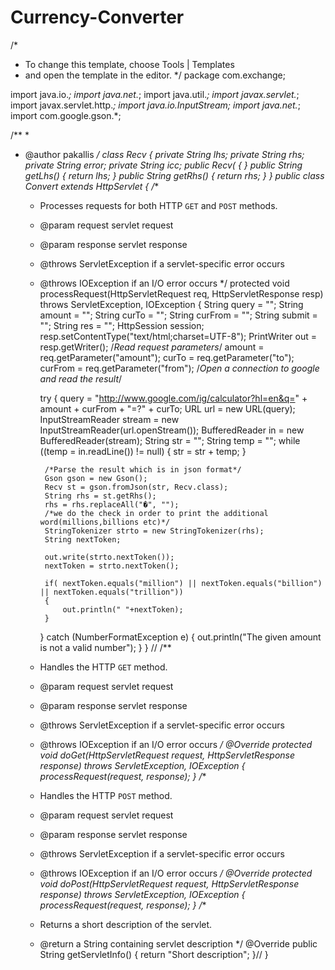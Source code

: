 # Currency-Converter
/*
 * To change this template, choose Tools | Templates
 * and open the template in the editor.
 */
package com.exchange;

import java.io.*;
import java.net.*;
import java.util.*;
import javax.servlet.*;
import javax.servlet.http.*;
import java.io.InputStream;
import java.net.*;
import com.google.gson.*;

/**
 *
 * @author pakallis
 */
class Recv
{
private String lhs;
private String rhs;
private String error;
private String icc;
public Recv(
{
}
public String getLhs()
{
return lhs;
}
public String getRhs()
{
return rhs;
}
}
public class Convert extends HttpServlet {
    /** 
     * Processes requests for both HTTP <code>GET</code> and <code>POST</code> methods.
     * @param request servlet request
     * @param response servlet response
     * @throws ServletException if a servlet-specific error occurs
     * @throws IOException if an I/O error occurs
     */
    protected void processRequest(HttpServletRequest req, HttpServletResponse resp)
            throws ServletException, IOException {
        String query = "";
        String amount = "";
        String curTo = "";
        String curFrom = "";
        String submit = "";
        String res = "";
        HttpSession session;
        resp.setContentType("text/html;charset=UTF-8");
        PrintWriter out = resp.getWriter();
        /*Read request parameters*/
        amount = req.getParameter("amount");
        curTo = req.getParameter("to");
        curFrom = req.getParameter("from");
        /*Open a connection to google and read the result*/

        try {
            query = "http://www.google.com/ig/calculator?hl=en&q=" + amount + curFrom + "=?" + curTo;
            URL url = new URL(query);
            InputStreamReader stream = new InputStreamReader(url.openStream());
            BufferedReader in = new BufferedReader(stream);
            String str = "";
            String temp = "";
            while ((temp = in.readLine()) != null) {
                str = str + temp;
            }

            /*Parse the result which is in json format*/
            Gson gson = new Gson();
            Recv st = gson.fromJson(str, Recv.class);
            String rhs = st.getRhs();
            rhs = rhs.replaceAll("�", "");
            /*we do the check in order to print the additional word(millions,billions etc)*/
            StringTokenizer strto = new StringTokenizer(rhs);
            String nextToken;

            out.write(strto.nextToken());
            nextToken = strto.nextToken();

            if( nextToken.equals("million") || nextToken.equals("billion") || nextToken.equals("trillion"))
            {
                out.println(" "+nextToken);
            } 
        } catch (NumberFormatException e) {
            out.println("The given amount is not a valid number");
        }
    }
    // <editor-fold defaultstate="collapsed" desc="HttpServlet methods. Click on the + sign on the left to edit the code.">
    /** 
     * Handles the HTTP <code>GET</code> method.
     * @param request servlet request
     * @param response servlet response
     * @throws ServletException if a servlet-specific error occurs
     * @throws IOException if an I/O error occurs
     */
    @Override
    protected void doGet(HttpServletRequest request, HttpServletResponse response)
            throws ServletException, IOException {
        processRequest(request, response);
    }
    /** 
     * Handles the HTTP <code>POST</code> method.
     * @param request servlet request
     * @param response servlet response
     * @throws ServletException if a servlet-specific error occurs
     * @throws IOException if an I/O error occurs
     */
    @Override
    protected void doPost(HttpServletRequest request, HttpServletResponse response)
            throws ServletException, IOException {
        processRequest(request, response);
    }
    /** 
     * Returns a short description of the servlet.
     * @return a String containing servlet description
     */
    @Override
    public String getServletInfo() {
        return "Short description";
    }// </editor-fold>
}

